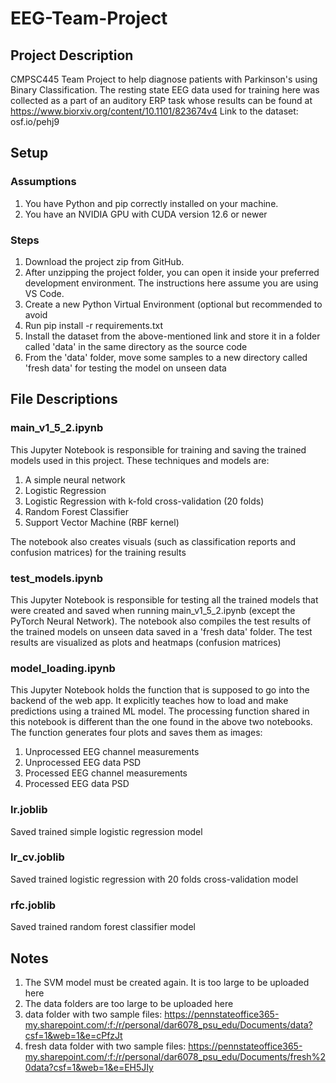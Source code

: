 # EEG-Team-Project
## Project Description
CMPSC445 Team Project to help diagnose patients with Parkinson's using Binary Classification.
The resting state EEG data used for training here was collected as a part of an auditory ERP task whose results can be found at https://www.biorxiv.org/content/10.1101/823674v4
Link to the dataset: osf.io/pehj9  

## Setup
### Assumptions 
1) You have Python and pip correctly installed on your machine.
2) You have an NVIDIA GPU with CUDA version 12.6 or newer
### Steps
1) Download the project zip from GitHub.
2) After unzipping the project folder, you can open it inside your preferred development environment. The instructions here assume you are using VS Code.
3) Create a new Python Virtual Environment (optional but recommended to avoid
4) Run pip install -r requirements.txt
5) Install the dataset from the above-mentioned link and store it in a folder called 'data' in the same directory as the source code
6) From the 'data' folder, move some samples to a new directory called 'fresh data' for testing the model on unseen data
## File Descriptions
### main_v1_5_2.ipynb
This Jupyter Notebook is responsible for training and saving the trained models used in this project. These techniques and models are:
1) A simple neural network 
2) Logistic Regression 
3) Logistic Regression with k-fold cross-validation (20 folds) 
4) Random Forest Classifier 
5) Support Vector Machine (RBF kernel)

The notebook also creates visuals (such as classification reports and confusion matrices) for the training results

### test_models.ipynb
This Jupyter Notebook is responsible for testing all the trained models that were created and saved when running main_v1_5_2.ipynb (except the PyTorch Neural Network).
The notebook also compiles the test results of the trained models on unseen data saved in a 'fresh data' folder. The test results are visualized as plots and heatmaps (confusion matrices)

### model_loading.ipynb
This Jupyter Notebook holds the function that is supposed to go into the backend of the web app. It explicitly teaches how to load and make predictions using a trained ML model.
The processing function shared in this notebook is different than the one found in the above two notebooks. The function generates four plots and saves them as images:
1) Unprocessed EEG channel measurements
2) Unprocessed EEG data PSD
3) Processed EEG channel measurements
4) Processed EEG data PSD

### lr.joblib
Saved trained simple logistic regression model

### lr_cv.joblib
Saved trained logistic regression with 20 folds cross-validation model

### rfc.joblib
Saved trained random forest classifier model

## Notes
1) The SVM model must be created again. It is too large to be uploaded here
2) The data folders are too large to be uploaded here
3) data folder with two sample files: https://pennstateoffice365-my.sharepoint.com/:f:/r/personal/dar6078_psu_edu/Documents/data?csf=1&web=1&e=cPfzJt
4) fresh data folder with two sample files: https://pennstateoffice365-my.sharepoint.com/:f:/r/personal/dar6078_psu_edu/Documents/fresh%20data?csf=1&web=1&e=EH5JIy
